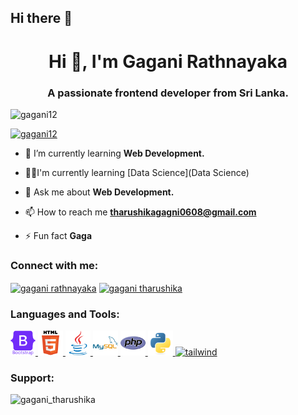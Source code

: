 ## Hi there 👋

<h1 align="center">Hi 👋, I'm Gagani Rathnayaka</h1>
<h3 align="center">A passionate frontend developer from Sri Lanka.</h3>

<p align="left"> <img src="https://komarev.com/ghpvc/?username=gagani12&label=Profile%20views&color=0e75b6&style=flat" alt="gagani12" /> </p>

<p align="left"> <a href="https://github.com/ryo-ma/github-profile-trophy"><img src="https://github-profile-trophy.vercel.app/?username=gagani12" alt="gagani12" /></a> </p>

- 🌱 I’m currently learning **Web Development.**

- 👨‍💻I'm currently learning [Data Science](Data Science)

- 💬 Ask me about **Web Development.**

- 📫 How to reach me **tharushikagagni0608@gmail.com**

- ⚡ Fun fact **Gaga**

<h3 align="left">Connect with me:</h3>
<p align="left">
<a href="https://linkedin.com/in/gagani rathnayaka" target="blank"><img align="center" src="https://raw.githubusercontent.com/rahuldkjain/github-profile-readme-generator/master/src/images/icons/Social/linked-in-alt.svg" alt="gagani rathnayaka" height="30" width="40" /></a>
<a href="https://instagram.com/gagani tharushika" target="blank"><img align="center" src="https://raw.githubusercontent.com/rahuldkjain/github-profile-readme-generator/master/src/images/icons/Social/instagram.svg" alt="gagani tharushika" height="30" width="40" /></a>
</p>

<h3 align="left">Languages and Tools:</h3>
<p align="left"> <a href="https://getbootstrap.com" target="_blank" rel="noreferrer"> <img src="https://raw.githubusercontent.com/devicons/devicon/master/icons/bootstrap/bootstrap-plain-wordmark.svg" alt="bootstrap" width="40" height="40"/> </a> <a href="https://www.w3.org/html/" target="_blank" rel="noreferrer"> <img src="https://raw.githubusercontent.com/devicons/devicon/master/icons/html5/html5-original-wordmark.svg" alt="html5" width="40" height="40"/> </a> <a href="https://www.java.com" target="_blank" rel="noreferrer"> <img src="https://raw.githubusercontent.com/devicons/devicon/master/icons/java/java-original.svg" alt="java" width="40" height="40"/> </a> <a href="https://www.mysql.com/" target="_blank" rel="noreferrer"> <img src="https://raw.githubusercontent.com/devicons/devicon/master/icons/mysql/mysql-original-wordmark.svg" alt="mysql" width="40" height="40"/> </a> <a href="https://www.php.net" target="_blank" rel="noreferrer"> <img src="https://raw.githubusercontent.com/devicons/devicon/master/icons/php/php-original.svg" alt="php" width="40" height="40"/> </a> <a href="https://www.python.org" target="_blank" rel="noreferrer"> <img src="https://raw.githubusercontent.com/devicons/devicon/master/icons/python/python-original.svg" alt="python" width="40" height="40"/> </a> <a href="https://tailwindcss.com/" target="_blank" rel="noreferrer"> <img src="https://www.vectorlogo.zone/logos/tailwindcss/tailwindcss-icon.svg" alt="tailwind" width="40" height="40"/> </a> </p>

<h3 align="left">Support:</h3>
<p><a href="https://www.buymeacoffee.com/gagani_tharushika"> <img align="left" src="https://cdn.buymeacoffee.com/buttons/v2/default-yellow.png" height="50" width="210" alt="gagani_tharushika" /></a></p><br><br>
